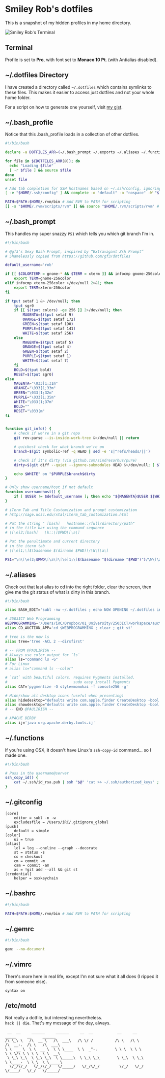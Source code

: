 # Smiley Rob's dotfiles

This is a snapshot of my hidden profiles in my home directory.

![Smiley Rob's Terminal](http://i.imgur.com/mdnN8tn.png)

## Terminal

Profile is set to **Pro**, with font set to **Monaco 10 Pt**. (with Antialias disabled).

## ~/.dotfiles Directory

I have created a directory called `~/.dotfiles` which contains symlinks to these files. This makes it easier to access just dotfiles and not your whole home folder.

For a script on how to generate one yourself, visit [my gist](https://gist.github.com/rjchatfield/9133503).

## ~/.bash_profile

Notice that this .bash_profile loads in a collection of other dotfiles.

``` Bash
#!/bin/bash

declare -a DOTFILES_ARR=(~/.bash_prompt ~/.exports ~/.aliases ~/.functions ~/.git-completion.bash ~/.profile)

for file in ${DOTFILES_ARR[@]}; do
  echo "Loading $file"
  [ -r $file ] && source $file
done
unset file

# Add tab completion for SSH hostnames based on ~/.ssh/config, ignoring wildcards
[ -e "$HOME/.ssh/config" ] && complete -o "default" -o "nospace" -W "$(grep "^Host" ~/.ssh/config | grep -v "[?*]" | cut -d " " -f2)" scp sftp ssh

PATH=$PATH:$HOME/.rvm/bin # Add RVM to PATH for scripting
[[ -s "$HOME/.rvm/scripts/rvm" ]] && source "$HOME/.rvm/scripts/rvm" # Load RVM into a shell session *as a function*
```

## ~/.bash_prompt

This handles my super snazzy `PS1` which tells you which git branch I'm in.

``` Bash
#!/bin/bash

# @gf3’s Sexy Bash Prompt, inspired by “Extravagant Zsh Prompt”
# Shamelessly copied from https://github.com/gf3/dotfiles

default_username='rob'

if [[ $COLORTERM = gnome-* && $TERM = xterm ]] && infocmp gnome-256color >/dev/null 2>&1; then
    export TERM=gnome-256color
elif infocmp xterm-256color >/dev/null 2>&1; then
    export TERM=xterm-256color
fi

if tput setaf 1 &> /dev/null; then
    tput sgr0
    if [[ $(tput colors) -ge 256 ]] 2>/dev/null; then
        MAGENTA=$(tput setaf 9)
        ORANGE=$(tput setaf 172)
        GREEN=$(tput setaf 190)
        PURPLE=$(tput setaf 141)
        WHITE=$(tput setaf 256)
    else
        MAGENTA=$(tput setaf 5)
        ORANGE=$(tput setaf 4)
        GREEN=$(tput setaf 2)
        PURPLE=$(tput setaf 1)
        WHITE=$(tput setaf 7)
    fi
    BOLD=$(tput bold)
    RESET=$(tput sgr0)
else
    MAGENTA="\033[1;31m"
    ORANGE="\033[1;33m"
    GREEN="\033[1;32m"
    PURPLE="\033[1;35m"
    WHITE="\033[1;37m"
    BOLD=""
    RESET="\033[m"
fi


function git_info() {
    # check if we're in a git repo
    git rev-parse --is-inside-work-tree &>/dev/null || return

    # quickest check for what branch we're on
    branch=$(git symbolic-ref -q HEAD | sed -e 's|^refs/heads/||')

    # check if it's dirty (via github.com/sindresorhus/pure)
    dirty=$(git diff --quiet --ignore-submodules HEAD &>/dev/null; [ $? -eq 1 ]&& echo -e "*")

    echo $WHITE" on "$PURPLE$branch$dirty
}

# Only show username/host if not default
function usernamehost() {
   	if [ $USER != $default_username ]; then echo "${MAGENTA}$USER ${WHITE}at ${ORANGE}$HOSTNAME $WHITEin "; fi
}

# iTerm Tab and Title Customization and prompt customization
# http://sage.ucsc.edu/xtal/iterm_tab_customization.html

# Put the string " [bash]   hostname::/full/directory/path"
# in the title bar using the command sequence
# \[\e]2;[bash]   \h::\]$PWD\[\a\]

# Put the penultimate and current directory
# in the iterm tab
# \[\e]1;\]$(basename $(dirname $PWD))/\W\[\a\]

PS1="\n\[\e]2;$PWD\[\a\]\[\e]1;\]$(basename "$(dirname "$PWD")")/\W\[\a\]${BOLD}\$(usernamehost)\[$GREEN\]\w\$(git_info)\[$WHITE\]\n\$ \[$RESET\]"
```

## ~/.aliases

Check out that last alias to cd into the right folder, clear the screen, then give me the git status of what is dirty in this branch.

``` Bash
#!/bin/bash

alias BASH_EDIT='subl -nw ~/.dotfiles ; echo NOW OPENING ~/.dotfiles in SUBLIME TEXT' # Edit .bash_profile

# 2503ICT Web Programming
WEBPROGRAMMING='/Users/iRC/Dropbox/01_University/2503ICT/workspace/auction_app'
alias CD_AUCTION_APP='cd $WEBPROGRAMMING ; clear ; git st'

# tree is the new ls
alias tree='tree -ACL 2 --dirsfirst'

# -- FROM @PAULIRISH --
# Always use color output for `ls`
alias ls="command ls -G"
# For Linux
# alias ls="command ls --color"

# `cat` with beautiful colors. requires Pygments installed.
#                              sudo easy_install Pygments
alias CAT='pygmentize -O style=monokai -f console256 -g'

# Hide/show all desktop icons (useful when presenting)
alias hidedesktop="defaults write com.apple.finder CreateDesktop -bool false && killall Finder"
alias showdesktop="defaults write com.apple.finder CreateDesktop -bool true && killall Finder"
# -- END @PAULIRISH --

# APACHE DERBY
alias ij='java org.apache.derby.tools.ij'
```

## ~/.functions

If you're using OSX, it doesn't have Linux's `ssh-copy-id` command... so I made one.

``` Bash
#!/bin/bash

# Pass in the username@server
ssh_copy_id() {
	cat ~/.ssh/id_rsa.pub | ssh "$@" 'cat >> ~/.ssh/authorized_keys' ;
}
```

## ~/.gitconfig

```
[core]
	editor = subl -n -w
	excludesfile = /Users/iRC/.gitignore_global
[push]
	default = simple
[color]
	ui = true
[alias]
	lol = log --oneline --graph --decorate
	st = status -s
	co = checkout
	cm = commit -m
	cam = commit -am
	as = !git add --all && git st
[credential]
	helper = osxkeychain
```

## ~/.bashrc

``` Bash
#!/bin/bash

PATH=$PATH:$HOME/.rvm/bin # Add RVM to PATH for scripting
```

## ~/.gemrc

``` Bash
#!/bin/bash

gem: --no-document
```

## ~/.vimrc

There's more here in real life, except I'm not sure what it all does (I ripped it from someone else).

```
syntax on
```

## /etc/motd

Not really a dotfile, but interesting nevertheless. <br>
`hack || die`. That's my message of the day, always.

```
 __  __     ______     ______     __  __           __     __           _____     __     ______
/\ \_\ \   /\  __ \   /\  ___\   /\ \/ /          /\ \   /\ \         /\  __-.  /\ \   /\  ___\
\ \  __ \  \ \  __ \  \ \ \____  \ \  _"-.        \ \ \  \ \ \        \ \ \/\ \ \ \ \  \ \  __\
 \ \_\ \_\  \ \_\ \_\  \ \_____\  \ \_\ \_\        \ \_\  \ \_\        \ \____-  \ \_\  \ \_____\
  \/_/\/_/   \/_/\/_/   \/_____/   \/_/\/_/         \/_/   \/_/         \/____/   \/_/   \/_____/
```
